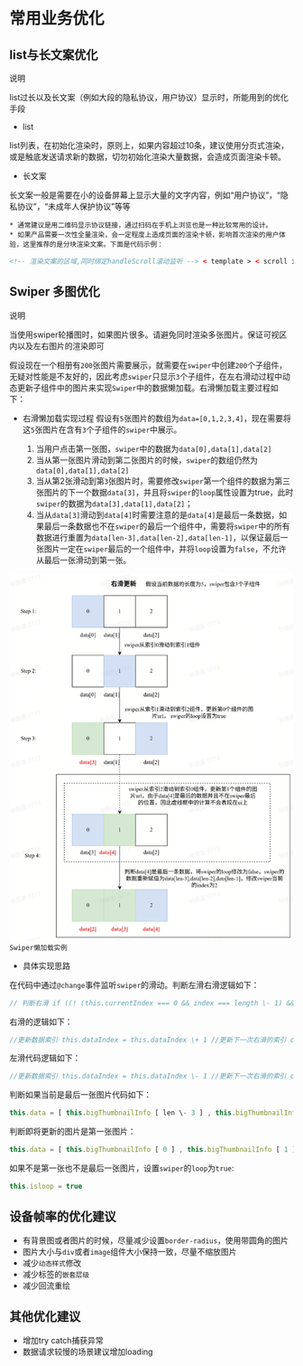 <!-- 源地址: https://iot.mi.com/vela/quickapp/zh/guide/best-practice/business.html -->

# 常用业务优化

## list与长文案优化

说明

list过长以及长文案（例如大段的隐私协议，用户协议）显示时，所能用到的优化手段

  * list

list列表，在初始化渲染时，原则上，如果内容超过10条，建议使用分页式渲染，或是触底发送请求新的数据，切勿初始化渲染大量数据，会造成页面渲染卡顿。

  * 长文案

长文案一般是需要在小的设备屏幕上显示大量的文字内容，例如“用户协议”，“隐私协议”，“未成年人保护协议”等等

    * 通常建议是用二维码显示协议链接，通过扫码在手机上浏览也是一种比较常用的设计。
    * 如果产品需要一次性全量渲染，会一定程度上造成页面的渲染卡顿，影响首次渲染的用户体验，这里推荐的是分块渲染文案。下面是代码示例：
```html
<!-- 渲染文案的区域,同时绑定handleScroll滚动监听 --> < template > < scroll id = " scroll " scroll-y = " true " class = " scroll " onscroll = " handleScroll " > < div id = " content " class = " connent " > < block if = " {{currentKey >= 0}} " > < text class = " header-1 " > {{contentArray[0]}} </ text > </ block > < block if = " {{currentKey >= 1}} " > < text class = " header-1 " > {{contentArray[1]}} </ text > </ block > < block if = " {{currentKey >= 2}} " > < text class = " header-1 " > {{contentArray[2]}} </ text > </ block > </ div > </ scroll > </ template > <!-- 把文案内容以数组形式保存，并记录当前所渲染的文案的序列号 --> < script > export default { data : { contentArray : [ { content : '文案一..........' } , { content : '文案二..........' } , { content : '文案三..........' } ] , //当前所需所渲染到的文案序列号 currentKey : 0 , //当前总高度 currentTHEight : 0 , } //onReady时先给当前总高度赋一次值 onReady () { this . $element ('content') . getBoundingClientRect ({ success : (data) => { const { height } = data ; this.currentTHEight = height } }) } //实时判断滚动高度与总体高度，如果快触底了，则进行下一个文案的加载,同时给总高度重新赋值 handleScroll (e) { if (currentTHEight \- e.scrollY < 40) { this.currentKey = currentKey \+ 1 } this . $element ('content') . getBoundingClientRect ({ success : (data) => { const { height } = data ; this.currentTHEight = height } }) } } </ script >
```

## Swiper 多图优化

说明

当使用swiper轮播图时，如果图片很多。请避免同时渲染多张图片。保证可视区内以及左右图片的渲染即可

假设现在一个相册有`200`张图片需要展示，就需要在`swiper`中创建`200`个子组件，无疑对性能是不友好的，因此考虑`swiper`只显示`3`个子组件，在左右滑动过程中动态更新子组件中的图片来实现`Swiper`中的数据懒加载。右滑懒加载主要过程如下：

  * 右滑懒加载实现过程 假设有`5`张图片的数组为`data=[0,1,2,3,4]`，现在需要将这`5`张图片在含有`3`个子组件的`swiper`中展示。

    1. 当用户点击第一张图，`swiper`中的数据为`data[0],data[1],data[2]`
    2. 当从第一张图片滑动到第二张图片的时候，`swiper`的数组仍然为`data[0],data[1],data[2]`
    3. 当从第2张滑动到第`3`张图片时，需要修改`swiper`第一个组件的数据为第三张图片的下一个数据`data[3]`，并且将`swiper`的`loop`属性设置为true，此时`swiper`的数据为`data[3],data[1],data[2]`；
    4. 当从`data[3]`滑动到`data[4]`时需要注意的是`data[4]`是最后一条数据，如果最后一条数据也不在`swiper`的最后一个组件中，需要将`swiper`中的所有数据进行重置为`data[len-3],data[len-2],data[len-1]`，以保证最后一张图片一定在`swiper`最后的一个组件中，并将`loop`设置为`false`，不允许从最后一张滑动到第一张。

![alt text](../../images/business-swiper.1ed151e3.jpg) `Swiper懒加载实例`

  * 具体实现思路

在代码中通过`@change`事件监听`swiper`的滑动。判断左滑右滑逻辑如下：
```js
// 判断右滑 if ((! (this.currentIndex === 0 && index === length \- 1) && index > this.currentIndex) || (index === 0 && this.currentIndex === length \- 1)) { } else { }
```

右滑的逻辑如下：
```js
//更新数据索引 this.dataIndex = this.dataIndex \+ 1 //更新下一次右滑的索引 const updateIndex = this.dataIndex \+ 1 if (updateIndex < this.bigThumbnailInfo.length) { //下一次右滑更新为当前的下一张 updateItem = this.bigThumbnailInfo [ updateIndex ] // 如果滑动前是 if (this.currentIndex === 0) { //未滑动前是第一张，右滑更新swiper的最后一个 this.data [ length \- 1 ] = updateItem resIndex = length \- 1 } else { // console.info("右滑：更新左边的") this.data [ this.currentIndex \- 1 ] = updateItem resIndex = this.currentIndex \- 1 } }
```

左滑代码逻辑如下：
```js
//更新数据索引 this.dataIndex = this.dataIndex \- 1 //更新下一次右滑的索引 const updateIndex = this.dataIndex \- 1 //下一次左滑更新为当前的上一张 updateItem = this.bigThumbnailInfo [ updateIndex ] if (this.currentIndex === length \- 1) { //未滑动前在最后一张，左滑更新swiper第一个 this.data [ 0 ] = updateItem resIndex = 0 } else { this.data [ this.currentIndex \+ 1 ] = updateItem resIndex = this.currentIndex \+ 1 }
```

判断如果当前是最后一张图片代码如下：
```js
this.data = [ this.bigThumbnailInfo [ len \- 3 ] , this.bigThumbnailInfo [ len \- 2 ] , this.bigThumbnailInfo [ len \- 1 ] ] indexTemp = 2 this.swiperIndex = this.currentIndex this.isloop = false
```

判断即将更新的图片是第一张图片：
```js
this.data = [ this.bigThumbnailInfo [ 0 ] , this.bigThumbnailInfo [ 1 ] , this.bigThumbnailInfo [ 2 ] ] indexTemp = 0 this.swiperIndex = this.currentIndex this.isloop = false
```

如果不是第一张也不是最后一张图片，设置`swiper`的`loop`为`true`:
```js
this.isloop = true
```

## 设备帧率的优化建议

  * 有背景图或者图片的时候，尽量减少设置`border-radius`，使用带圆角的图片
  * 图片大小与`div`或者`image`组件大小保持一致，尽量不缩放图片
  * 减少`动态样式`修改
  * 减少标签的`嵌套层级`
  * 减少回流重绘

## 其他优化建议

  * 增加try catch捕获异常
  * 数据请求较慢的场景建议增加loading

